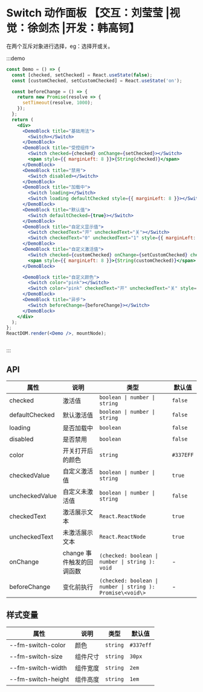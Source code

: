 # Switch 动作面板 【交互：刘莹莹 |视觉：徐剑杰 |开发：韩高钶】

在两个互斥对象进行选择，eg：选择开或关。

:::demo

```jsx
const Demo = () => {
  const [checked, setChecked] = React.useState(false);
  const [customChecked, setCustomChecked] = React.useState('on');

  const beforeChange = () => {
    return new Promise(resolve => {
      setTimeout(resolve, 1000);
    });
  };
  return (
    <div>
      <DemoBlock title="基础用法">
        <Switch></Switch>
      </DemoBlock>
      <DemoBlock title="受控组件">
        <Switch checked={checked} onChange={setChecked}></Switch>
        <span style={{ marginLeft: 8 }}>{String(checked)}</span>
      </DemoBlock>
      <DemoBlock title="禁用">
        <Switch disabled></Switch>
      </DemoBlock>
      <DemoBlock title="加载中">
        <Switch loading></Switch>
        <Switch loading defaultChecked style={{ marginLeft: 8 }}></Switch>
      </DemoBlock>
      <DemoBlock title="默认值">
        <Switch defaultChecked={true}></Switch>
      </DemoBlock>
      <DemoBlock title="自定义显示值">
        <Switch checkedText="开" uncheckedText="关"></Switch>
        <Switch checkedText="0" uncheckedText="1" style={{ marginLeft: 8 }}></Switch>
      </DemoBlock>
      <DemoBlock title="自定义激活值">
        <Switch checked={customChecked} onChange={setCustomChecked} checkedValue="on" uncheckedValue="off"></Switch>
        <span style={{ marginLeft: 8 }}>{String(customChecked)}</span>
      </DemoBlock>

      <DemoBlock title="自定义颜色">
        <Switch color="pink"></Switch>
        <Switch color="pink" checkedText="开" uncheckedText="关" style={{ marginLeft: 8 }}></Switch>
      </DemoBlock>
      <DemoBlock title="异步">
        <Switch beforeChange={beforeChange}></Switch>
      </DemoBlock>
    </div>
  );
};
ReactDOM.render(<Demo />, mountNode);
```

```less
```

:::

## API

| 属性           | 说明                      | 类型                                                       | 默认值    |
| -------------- | ------------------------- | ---------------------------------------------------------- | --------- |
| checked        | 激活值                    | `boolean \| number \| string`                              | `false`   |
| defaultChecked | 默认激活值                | `boolean \| number \| string`                              | `false`   |
| loading        | 是否加载中                | `boolean`                                                  | `false`   |
| disabled       | 是否禁用                  | `boolean`                                                  | `false`   |
| color          | 开关打开后的颜色          | `string`                                                   | `#337EFF` |
| checkedValue   | 自定义激活值              | `boolean \| number \| string`                              | `true`    |
| uncheckedValue | 自定义未激活值            | `boolean \| number \| string`                              | `false`   |
| checkedText    | 激活展示文本              | `React.ReactNode`                                          | `true`    |
| uncheckedText  | 未激活展示文本            | `React.ReactNode`                                          | `true`    |
| onChange       | change 事件触发的回调函数 | `(checked: boolean \| number \| string ): void`            | -         |
| beforeChange   | 变化前执行                | `(checked: boolean \| number \| string ): Promise\<void\>` | -         |

## 样式变量

| 属性               | 说明     | 类型     | 默认值    |
| ------------------ | -------- | -------- | --------- |
| --fm-switch-color  | 颜色     | `string` | `#337eff` |
| --fm-switch-size   | 组件尺寸 | `string` | `30px`    |
| --fm-switch-width  | 组件宽度 | `string` | `2em`     |
| --fm-switch-height | 组件高度 | `string` | `1em`     |
